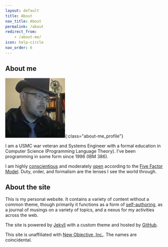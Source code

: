 ```yaml
---
layout: default
title: About
nav_title: About
permalink: /about
redirect_from:
    - /about-me/
icon: help-circle
nav_order: 6
---
```


## About me

![Profile Image](/images/profile/top-hat-justice.jpg){:class="about-me_profile"}

I am a USMC war veteran and Systems Engineer with a formal education in Computer Science (Programming Language Theory).
I’ve been programming in some form since 1996 (IBM 386).

I am highly [conscientious](https://www.youtube.com/watch?v=q15eTySnWxc) and moderately
[open](https://www.youtube.com/watch?v=qRFxulvRC7I) according to the [Five Factor Model](https://en.wikipedia.org/wiki/Big_Five_personality_traits).
Duty, order, and formalism are the lenses I see the world through.

## About the site

This is my personal website. It contains a variety of content without a common theme,
though primarily it functions as a form of [self-authoring](https://youtu.be/qa9u5t3C0AI),
as a journal of musings on a variety of topics, and a nexus for my activities across the web.

The site is powered by [Jekyll](https://jekyllrb.com/) with a custom theme and hosted by [GitHub](https://github.com/thenewobjective/thenewobjective.github.io).

This site is unaffiliated with [New Objective, Inc.](http://www.newobjective.com/). The names are coincidental.
